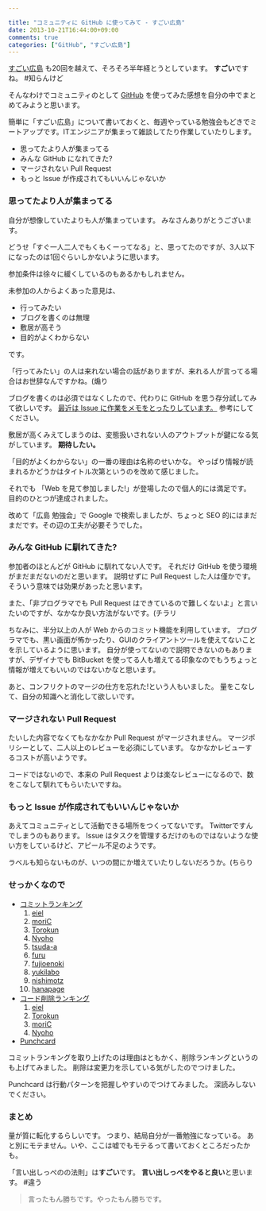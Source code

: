 ```yaml
---

title: "コミュニティに GitHub に使ってみて - すごい広島"
date: 2013-10-21T16:44:00+09:00
comments: true
categories: ["GitHub", "すごい広島"]
---
```


[すごい広島](http://great-h.github.io/) も20回を越えて、そろそろ半年経とうとしています。
**すごい**ですね。 #知らんけど

そんなわけでコミュニティのとして [GitHub](https://github.com/great-h/great-h.github.io) を使ってみた感想を自分の中でまとめてみようと思います。

簡単に「すごい広島」について書いておくと、毎週やっている勉強会もどきでミートアップです。ITエンジニアが集まって雑談してたり作業していたりします。

* 思ってたより人が集まってる
* みんな GitHub になれてきた?
* マージされない Pull Request
* もっと Issue が作成されてもいいんじゃないか

### 思ってたより人が集まってる

自分が想像していたよりも人が集まっています。
みなさんありがとうございます。

どうせ「すぐ一人二人でもくもくーってなる」と、思ってたのですが、3人以下になったのは1回ぐらいしかないように思います。

参加条件は徐々に緩くしているのもあるかもしれません。

未参加の人からよくあった意見は、

* 行ってみたい
* ブログを書くのは無理
* 敷居が高そう
* 目的がよくわからない

です。

「行ってみたい」の人は来れない場合の話がありますが、来れる人が言ってる場合はお世辞なんですかね。(煽り

ブログを書くのは必須ではなくしたので、代わりに GitHub を思う存分試してみて欲しいです。
[最近は Issue に作業をメモをとったりしています。](https://github.com/great-h/great-h.github.io/issues/340) 参考にしてください。

敷居が高くみえてしまうのは、変態扱いされない人のアウトプットが鍵になる気がしています。
**期待したい。**

「目的がよくわからない」の一番の理由は名称のせいかな。
やっぱり情報が読まれるかどうかはタイトル次第というのを改めて感じました。

それでも 「Web を見て参加しました!」が登場したので個人的には満足です。
目的のひとつが達成されました。

改めて「広島 勉強会」で Google で検索しましたが、ちょっと SEO 的にはまだまだです。その辺の工夫が必要そうでした。

### みんな GitHub に馴れてきた?

参加者のほとんどが GitHub に馴れてない人です。
それだけ GitHub を使う環境がまだまだないのだと思います。
説明せずに Pull Request した人は僅かです。
そういう意味では効果があったと思います。

また、「非プログラマでも Pull Request はできているので難しくないよ」と言いたいのですが、なかなか良い方法がないです。(チラリ

ちなみに、半分以上の人が Web からのコミット機能を利用しています。
プログラマでも、黒い画面が怖かったり、GUIのクライアントツールを使えてないことを示しているように思います。
自分が使ってないので説明できないのもありますが、デザイナでも BitBucket を使ってる人も増えてる印象なのでもうちょっと情報が増えてもいいのではないかなと思います。

あと、コンフリクトのマージの仕方を忘れた!という人もいました。
量をこなして、自分の知識へと消化して欲しいです。

### マージされない Pull Request

たいした内容でなくてもなかなか Pull Request がマージされません。
マージポリシーとして、二人以上のレビューを必須にしています。
なかなかレビューするコストが高いようです。

コードではないので、本来の Pull Request よりは楽なレビューになるので、数をこなして馴れてもらいたいですね。

### もっと Issue が作成されてもいいんじゃないか

あえてコミュニティとして活動できる場所をつくってないです。
Twitterですんでしまうのもあります。
Issue はタスクを管理するだけのものではないような使い方をしているけど、アピール不足のようです。

ラベルも知らないものが、いつの間にか増えていたりしないだろうか。(ちらり

### せっかくなので

* [コミットランキング](https://github.com/great-h/great-h.github.io/graphs/contributors?from=2013-05-19&to=2013-10-20&type=c)
  1. [eiel](https://github.com/eiel)
  2. [moriC](https://github.com/moriC)
  3. [Torokun](https://github.com/Torokun)
  4. [Nyoho](https://github.com/Nyoho)
  5. [tsuda-a](https://github.com/tsuda-a)
  6. [furu](https://github.com/furu)
  7. [fujioenoki](https://github.com/fujioenoki)
  8. [yukilabo](https://github.com/yukilabo)
  9. [nishimotz](https://github.com/nishimotz)
  10. [hanapage](https://github.com/hanapage)
* [コード削除ランキング](https://github.com/great-h/great-h.github.io/graphs/contributors?from=2013-05-19&to=2013-10-20&type=d)
  1. [eiel](https://github.com/eiel)
  2. [Torokun](https://github.com/Torokun)
  3. [moriC](https://github.com/moriC)
  4. [Nyoho](https://github.com/Nyoho)
* [Punchcard](https://github.com/great-h/great-h.github.io/graphs/punch-card)

コミットランキングを取り上げたのは理由はともかく、削除ランキングというのも上げてみました。
削除は変更力を示している気がしたのでつけました。

Punchcard は行動パターンを把握しやすいのでつけてみました。
深読みしないでください。

### まとめ

量が質に転化するらしいです。
つまり、結局自分が一番勉強になっている。
あと別にモテません。いや、ここは嘘でもモテるって書いておくところだったかも。

「言い出しっぺのの法則」は**すごい**です。
**言い出しっぺをやると良い**と思います。 #違う

> 言ったもん勝ちです。やったもん勝ちです。
